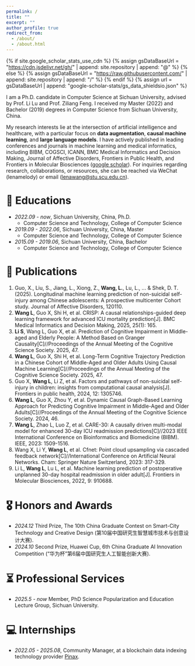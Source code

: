 ```yaml
---
permalink: /
title: ""
excerpt: ""
author_profile: true
redirect_from: 
  - /about/
  - /about.html
---
```


{% if site.google_scholar_stats_use_cdn %}
{% assign gsDataBaseUrl = "https://cdn.jsdelivr.net/gh/" | append: site.repository | append: "@" %}
{% else %}
{% assign gsDataBaseUrl = "https://raw.githubusercontent.com/" | append: site.repository | append: "/" %}
{% endif %}
{% assign url = gsDataBaseUrl | append: "google-scholar-stats/gs_data_shieldsio.json" %}

<span class='anchor' id='about-me'></span>

I am a Ph.D. candidate in Computer Science at Sichuan University, advised by Prof. Li Lu and Prof. Ziliang Feng. I received my Master (2022) and Bachelor (2019) degrees in Computer Science from Sichuan University, China. 

My research interests lie at the intersection of artificial intelligence and healthcare, with a particular focus on **data augmentation**, **causal machine learning**, and **large language models**. I have actively published in leading conferences and journals in machine learning and medical informatics, including BIBM, COGSCI, ICANN, BMC Medical Informatics and Decision Making, Journal of Affective Disorders, Frontiers in Public Health, and Frontiers in Molecular Biosciences (<a href='https://scholar.google.com/citations?hl=zh-CN&user=sbsucXoAAAAJ'>google scholar</a>). For inquiries regarding research, collaborations, or resources, she can be reached via WeChat (lenamelody) or email (lenawang@stu.scu.edu.cn).

<!-- # 🔥 News
- *2022.02*: &nbsp;🎉🎉 Lorem ipsum dolor sit amet, consectetur adipiscing elit. Vivamus ornare aliquet ipsum, ac tempus justo dapibus sit amet. 
- *2022.02*: &nbsp;🎉🎉 Lorem ipsum dolor sit amet, consectetur adipiscing elit. Vivamus ornare aliquet ipsum, ac tempus justo dapibus sit amet. -->

# 📖 Educations
- *2022.09 - now*, Sichuan University, China, Ph.D.
  - Computer Science and Technology, College of Computer Science
- *2019.09 - 2022.06*, Sichuan University, China, Master
  - Computer Science and Technology, College of Computer Science
- *2015.09 - 2019.06*, Sichuan University, China, Bachelor
  - Computer Science and Technology, College of Computer Science

# 📝 Publications 

1. Guo, X., Liu, S., Jiang, L., Xiong, Z., **Wang, L.**, Lu, L., ... & Shek, D. T. (2025). Longitudinal machine learning prediction of non-suicidal self-injury among Chinese adolescents: A prospective multicenter Cohort study. Journal of Affective Disorders, 120110.
2. **Wang L**, Guo X, Shi H, et al. CRISP: A causal relationships-guided deep learning framework for advanced ICU mortality prediction[J]. BMC Medical Informatics and Decision Making, 2025, 25(1): 165.
3. **Li S**, Wang L, Guo X, et al. Prediction of Cognitive Impairment in Middle-aged and Elderly People: A Method Based on Granger Causality[C]//Proceedings of the Annual Meeting of the Cognitive Science Society. 2025, 47.
4. **Wang L**, Guo X, Shi H, et al. Long-Term Cognitive Trajectory Prediction in a Chinese Cohort of Middle-Aged and Older Adults Using Causal Machine Learning[C]//Proceedings of the Annual Meeting of the Cognitive Science Society. 2025, 47.
5. Guo X, **Wang L**, Li Z, et al. Factors and pathways of non-suicidal self-injury in children: insights from computational causal analysis[J]. Frontiers in public health, 2024, 12: 1305746.
6. **Wang L**, Guo X, Zhou Y, et al. Dynamic Causal Graph-Based Learning Approach for Predicting Cognitive Impairment in Middle-Aged and Older Adults[C]//Proceedings of the Annual Meeting of the Cognitive Science Society. 2024, 46.
7. **Wang L**, Zhao L, Luo Z, et al. CARE-30: A causally driven multi-modal model for enhanced 30-day ICU readmission predictions[C]//2023 IEEE International Conference on Bioinformatics and Biomedicine (BIBM). IEEE, 2023: 1509-1516.
8. Wang X, Li Y, **Wang L**, et al. Cfnet: Point cloud upsampling via cascaded feedback network[C]//International Conference on Artificial Neural Networks. Cham: Springer Nature Switzerland, 2023: 317-329.
9. Li L, **Wang L**, Lu L, et al. Machine learning prediction of postoperative unplanned 30-day hospital readmission in older adult[J]. Frontiers in Molecular Biosciences, 2022, 9: 910688.

# 🎖 Honors and Awards
- *2024.12* Third Prize, The 10th China Graduate Contest on Smart-City Technology and Creative Design (第10届中国研究生智慧城市技术与创意设计大赛). 
- *2024.10* Second Prize, Huawei Cup, 6th China Graduate AI Innovation Competition (“华为杯”第6届中国研究生人工智能创新大赛).

# ⏳ Professional Services
- *2025.5 - now* Member, PhD Science Popularization and Education Lecture Group, Sichuan University.
  
<!-- # 💬 Invited Talks
- *2021.06*, Lorem ipsum dolor sit amet, consectetur adipiscing elit. Vivamus ornare aliquet ipsum, ac tempus justo dapibus sit amet. 
- *2021.03*, Lorem ipsum dolor sit amet, consectetur adipiscing elit. Vivamus ornare aliquet ipsum, ac tempus justo dapibus sit amet.  \| [\[video\]](https://github.com/) -->

# 💻 Internships
- *2022.05 - 2025.08*, Community Manager, at a blockchain data indexing technology provider <a href='https://pinax.network/en'>Pinax</a>.
